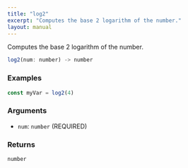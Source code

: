 ```yaml
---
title: "log2"
excerpt: "Computes the base 2 logarithm of the number."
layout: manual
---
```


Computes the base 2 logarithm of the number.



```js
log2(num: number) -> number
```

### Examples

```js
const myVar = log2(4)
```

### Arguments

* `num`: `number` (REQUIRED)

### Returns

`number`



